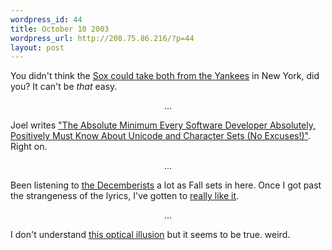 ```yaml
--- 
wordpress_id: 44
title: October 10 2003
wordpress_url: http://208.75.86.216/?p=44
layout: post
---
```

You didn't think the <a href="http://www.boston.com/sports/baseball/redsox/articles/2003/10/10/one_night_too_many_in_new_york/">Sox could take both from the Yankees</a> in New York, did you? It can't be <i>that</i> easy.

<center>...</center>

Joel writes <a href="http://www.joelonsoftware.com/articles/Unicode.html">"The Absolute Minimum Every Software Developer Absolutely, Positively Must Know About Unicode and Character Sets (No Excuses!)"</a>. Right on.

<center>...</center>

Been listening to <a href="http://www.decemberists.com">the Decemberists</a> a lot as Fall sets in here. Once I got past the strangeness of the lyrics, I've gotten to <a href="http://www.pitchforkmedia.com/record-reviews/d/decemberists/her-majesty.shtml">really like it</a>.

<center>...</center>

I don't understand <a href="http://blog.codefront.net/archives/2003/10/10/unbelievable_optical_illusion.php">this optical illusion</a> but it seems to be true. weird.
